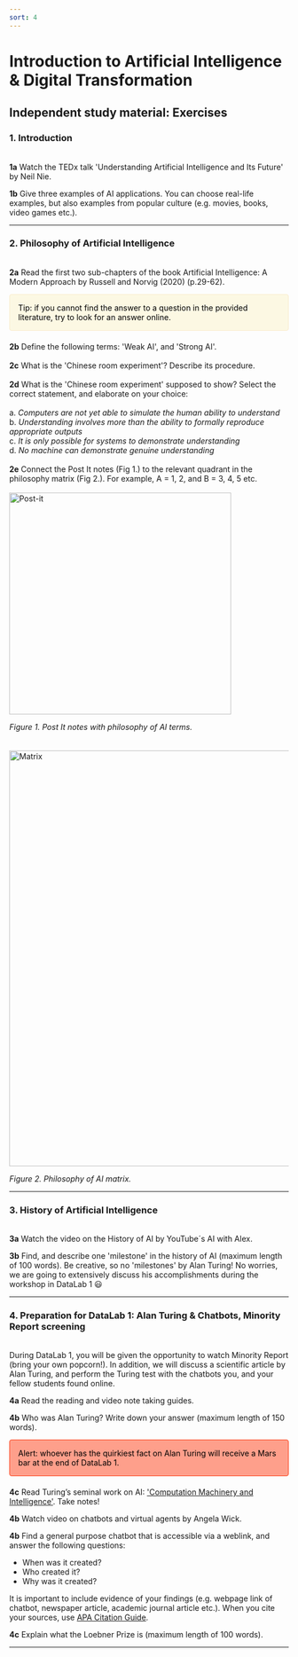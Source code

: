 ```yaml
---
sort: 4
---
```


# __Introduction to Artificial Intelligence & Digital Transformation__

## __Independent study material: Exercises__

### 1. Introduction
\
__1a__ Watch the TEDx talk 'Understanding Artificial Intelligence and Its Future' by
Neil Nie.

__1b__ Give three examples of AI applications. You can choose real-life examples,
but also examples from popular culture (e.g. movies, books, video games etc.).

***
### 2. Philosophy of Artificial Intelligence
\
__2a__ Read the first two sub-chapters of the book Artificial Intelligence: A Modern Approach by Russell and Norvig (2020) (p.29-62).

<div style="padding: 15px; border: 1px solid transparent; border-color: transparent; margin-bottom: 20px; border-radius: 4px; color: #000000; background-color: #fcf8e3; border-color: #faebcc;">
Tip: if you cannot find the answer to a question in the provided literature, try to look for an answer online.
</div>   

__2b__ Define the following terms: 'Weak AI', and 'Strong AI'.
\
\
__2c__ What is the 'Chinese room experiment'? Describe its procedure.
\
\
__2d__ What is the 'Chinese room experiment' supposed to show? Select the correct statement, and elaborate on your choice:
\
\
a. *Computers are not yet able to simulate the human ability to understand*
\
b. *Understanding involves more than the ability to formally reproduce appropriate outputs*
\
c. *It is only possible for systems to demonstrate understanding*
\
d. *No machine can demonstrate genuine understanding*
\
\
__2e__ Connect the Post It notes (Fig 1.) to the relevant quadrant in the philosophy matrix (Fig 2.). For example, A = 1, 2, and  B = 3, 4, 5 etc.
\
\
<img src="https://raw.githubusercontent.com/BredaUniversity/AAI-DM/main/docs/Year1/BlockA/DT%26AI/images/post_it.jpg?token=ANZYLNFB2BCK3SBRX2N4IYTAUUCYQ" alt="Post-it" width="400"/>

*Figure 1. Post It notes with philosophy of AI terms.*
\
\
\
<img src="https://raw.githubusercontent.com/BredaUniversity/AAI-DM/main/docs/Year1/BlockA/DT%26AI/images/matrix.jpg?token=ANZYLNHRZAV42RLVXSEUCWTAUUCVE" alt="Matrix" width="750"/>

*Figure 2. Philosophy of AI matrix.*

***

### 3. History of Artificial Intelligence
\
__3a__ Watch the video on the History of AI by YouTube´s AI with Alex.

__3b__ Find, and describe one 'milestone' in the history of AI (maximum length of 100 words). Be creative, so no 'milestones' by Alan Turing! No worries, we are going to extensively discuss his accomplishments during the workshop in DataLab 1 :smiley:

***

### 4. Preparation for DataLab 1: Alan Turing & Chatbots, Minority Report screening
\
During DataLab 1, you will be given the opportunity to watch Minority Report (bring your own popcorn!). In addition, we will discuss a scientific article by Alan Turing, and perform the Turing test with the chatbots you, and your fellow students found online.

__4a__ Read the reading and video note taking guides.

__4b__ Who was Alan Turing? Write down your answer (maximum length of 150 words).

<div style="padding: 15px; border: 1px solid transparent; border-color: transparent; margin-bottom: 20px; border-radius: 4px; color: #000000;; background-color: #FE9F8B; border-color: #FC3E16;">
Alert: whoever has the quirkiest fact on Alan Turing will receive a Mars bar at the end of DataLab 1.
</div>   

__4c__ Read Turing’s seminal work on AI: ['Computation Machinery and Intelligence'](https://watermark.silverchair.com/lix-236-433.pdf?token=AQECAHi208BE49Ooan9kkhW_Ercy7Dm3ZL_9Cf3qfKAc485ysgAAAqswggKnBgkqhkiG9w0BBwagggKYMIIClAIBADCCAo0GCSqGSIb3DQEHATAeBglghkgBZQMEAS4wEQQMi0QU_r8XoVEcFqlmAgEQgIICXtQav8ZfX7wn3sMEOkUNL9dH5VzCvRC2RZmIy7W49sgHTbO69F9san7JvQmPOl81YMQ-3j26uRFGCiboiq7Ab4a4OSL5wtXnXaax9cWDFfrpTRJxWrVNnm8Yno9xXQyrZzJ7RYv1O7VIp4yIGTZvmE7sJuZ2etOCHfwY96_aMFjWAZH7TrUpPKvdY6E-lpyVeXcub5qrchiQHtXedsNatJJd3Y7eVlVwQfbgbLk3UcnQjWaWiDfHempRRjJUW-VGld4bpCBxAvFh5UVXzQm9B24ZFMljiGWJcvav9Qt70Vsu6VcYvx6rKfiKYSKHdpov6GNcCspnsOaVOVmkq66ZAElW5WMD4cZrmkfjTy435CLWORdIOlSJYX2jx7yHi-mV3Jifq0-ij-rRlnttSyodRch07QiU2G0GRKuN9fO9F7EOJtrvOurLEXwJcxaNL3Q4_3V82ffAmvtto5rzFLm0yuWjTG25kT-Hzzq6t4Z17g44vhddVWLZodCytpX8zQpiMnIpPIWCscluaLDDHhoCkY-dQGAzCqLDmC7yM1EuNHo1e99_6K5c8rZf7Yj_Suhzkn_WiTHO09mWW4V1dBHYiDpquaxPg0ENWywf3k7zMa68nqDrn4Aa4vkHHmftIRWkUDft8jjiyGx35bYma10yge1JJNzmSykqjwpTuKRKyhx-aQcYLcKVei5VjSEC4qrEn93N3KQ0FqWBb8YVhtxFhE7Suro5dyr5E9pz3T-OPHBxfImev3B_nZntI6YFihOorG7WuQlAh60yXOcCBHucubn9LuqCTTlEP9RsbnJgig.). Take notes!

__4b__ Watch video on chatbots and virtual agents by Angela Wick.

__4b__ Find a general purpose chatbot that is accessible via a weblink, and answer the following questions:

- When was it created?
- Who created it?
- Why was it created?

It is important to include evidence of your findings (e.g. webpage link of chatbot, newspaper article, academic
journal article etc.). When you cite your sources, use [APA Citation Guide](https://owl.purdue.edu/owl/research_and_citation/apa_style/apa_formatting_and_style_guide/reference_list_basic_rules.html).

__4c__ Explain what the Loebner Prize is (maximum length of 100 words).


***
